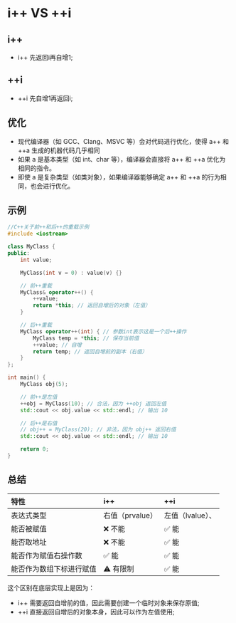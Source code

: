 # i++ VS ++i
## i++
- i++ 先返回i再自增1;

## ++i
- ++i 先自增1再返回i;

## 优化

- 现代编译器（如 GCC、Clang、MSVC 等）会对代码进行优化，使得 a++ 和 ++a 生成的机器代码几乎相同
- 如果 a 是基本类型（如 int、char 等），编译器会直接将 a++ 和 ++a 优化为相同的指令。
- 即使 a 是复杂类型（如类对象），如果编译器能够确定 a++ 和 ++a 的行为相同，也会进行优化。

## 示例

```c++
//C++关于前++和后++的重载示例
#include <iostream>

class MyClass {
public:
    int value;

    MyClass(int v = 0) : value(v) {}

    // 前++重载
    MyClass& operator++() {
        ++value;
        return *this; // 返回自增后的对象（左值）
    }

    // 后++重载
    MyClass operator++(int) { // 参数int表示这是一个后++操作
        MyClass temp = *this; // 保存当前值
        ++value; // 自增
        return temp; // 返回自增前的副本（右值）
    }
};

int main() {
    MyClass obj(5);

    // 前++是左值
    ++obj = MyClass(10); // 合法，因为 ++obj 返回左值
    std::cout << obj.value << std::endl; // 输出 10

    // 后++是右值
    // obj++ = MyClass(20); // 非法，因为 obj++ 返回右值
    std::cout << obj.value << std::endl; // 输出 10

    return 0;
}
```

## 总结
| 特性 |	i++ |	++i
|:----|:----|:----|
|表达式类型|	右值（prvalue）	|左值（lvalue）、
|能否被赋值	|❌ 不能|	✅ 能
|能否取地址	|❌ 不能	|✅ 能
|能否作为赋值右操作数	|✅ 能	|✅ 能
|能否作为数组下标进行赋值	|⚠️ 有限制	|✅ 能

这个区别在底层实现上是因为：

- i++ 需要返回自增前的值，因此需要创建一个临时对象来保存原值;
- ++i 直接返回自增后的对象本身，因此可以作为左值使用;